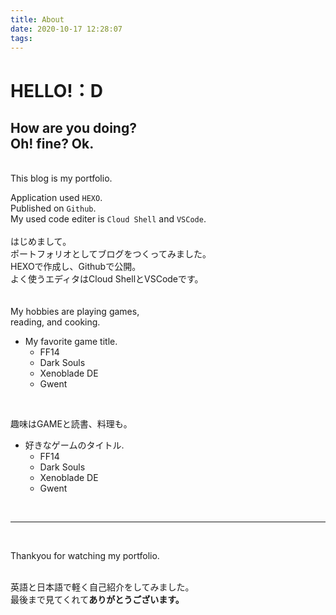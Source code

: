 ```yaml
---
title: About
date: 2020-10-17 12:28:07
tags:
---
```

# HELLO!：D
How are you doing?<br>
Oh! fine? Ok.<br>
---
<br>
This blog is my portfolio.<br>

Application used `HEXO`.<br>
Published on `Github`.<br>
My used code editer is `Cloud Shell` and `VSCode`.<br>
<br>
はじめまして。<br>
ポートフォリオとしてブログをつくってみました。<br>
HEXOで作成し、Githubで公開。<br>
よく使うエディタはCloud ShellとVSCodeです。<br>
<br>
<br>
My hobbies are playing games,<br>
reading, and cooking.<br>
- My favorite game title.<br>
    - FF14<br>
    - Dark Souls<br>
    - Xenoblade DE<br>
    - Gwent<br>
<br>

趣味はGAMEと読書、料理も。<br>

- 好きなゲームのタイトル.<br>
    - FF14<br>
    - Dark Souls<br>
    - Xenoblade DE<br>
    - Gwent<br>
<br>

---

<br>

Thankyou for watching my portfolio.<br>
<br>

英語と日本語で軽く自己紹介をしてみました。<br>
最後まで見てくれて**ありがとうございます。**<br>







